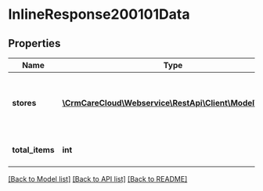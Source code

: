 # InlineResponse200101Data

## Properties
Name | Type | Description | Notes
------------ | ------------- | ------------- | -------------
**stores** | [**\CrmCareCloud\Webservice\RestApi\Client\Model\Store[]**](Store.md) | List of the all stores where customer can apply reward | [optional] 
**total_items** | **int** | Count of all found stores | [optional] 

[[Back to Model list]](../../README.md#documentation-for-models) [[Back to API list]](../../README.md#documentation-for-api-endpoints) [[Back to README]](../../README.md)

